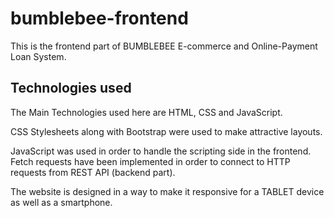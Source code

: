 # bumblebee-frontend
This is the frontend part of BUMBLEBEE E-commerce and Online-Payment Loan System.

## Technologies used
The Main Technologies used here are HTML, CSS and JavaScript. 

CSS Stylesheets along with Bootstrap were used to make attractive layouts. 

JavaScript was used in order to handle the scripting side in the frontend. Fetch requests have been implemented in order to connect to HTTP requests from REST API (backend part).

The website is designed in a way to make it responsive for a TABLET device as well as a smartphone. 
